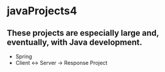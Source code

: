 # javaProjects4

## These projects are especially large and, eventually, with Java development.

- Spring
- Client <-> Server -> Response Project
